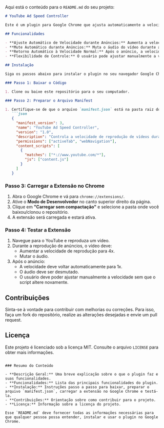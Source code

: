 Aqui está o conteúdo para o `README.md` do seu projeto:

```markdown
# YouTube Ad Speed Controller

Este é um plugin para Google Chrome que ajusta automaticamente a velocidade de reprodução de vídeos durante anúncios no YouTube, além de mutar o áudio durante os anúncios. Após o término do anúncio, o vídeo volta à velocidade normal (1x) e o áudio é desmutado, permitindo que o usuário ajuste manualmente a velocidade do vídeo sem interferências adicionais até que um novo anúncio seja iniciado.

## Funcionalidades

- **Ajuste Automático de Velocidade durante Anúncios:** Aumenta a velocidade do vídeo para 4x enquanto um anúncio está sendo reproduzido.
- **Mute Automático durante Anúncios:** Muta o áudio do vídeo durante anúncios.
- **Retorno Automático à Velocidade Normal:** Após o anúncio, a velocidade de reprodução retorna automaticamente para 1x e o áudio é desmutado.
- **Flexibilidade de Controle:** O usuário pode ajustar manualmente a velocidade de reprodução após o anúncio, sem que o script force a velocidade de volta para 1x.

## Instalação

Siga os passos abaixo para instalar o plugin no seu navegador Google Chrome:

### Passo 1: Baixar o Código

1. Clone ou baixe este repositório para o seu computador.

### Passo 2: Preparar o Arquivo Manifest

1. Certifique-se de que o arquivo `manifest.json` está na pasta raiz do projeto.
   ```json
   {
     "manifest_version": 3,
     "name": "YouTube Ad Speed Controller",
     "version": "1.0",
     "description": "Controla a velocidade de reprodução de vídeos durante anúncios no YouTube.",
     "permissions": ["activeTab", "webNavigation"],
     "content_scripts": [
       {
         "matches": ["*://www.youtube.com/*"],
         "js": ["content.js"]
       }
     ]
   }
   ```

### Passo 3: Carregar a Extensão no Chrome

1. Abra o Google Chrome e vá para `chrome://extensions/`.
2. Ative o **Modo de Desenvolvedor** no canto superior direito da página.
3. Clique em **"Carregar sem compactação"** e selecione a pasta onde você baixou/clonou o repositório.
4. A extensão será carregada e estará ativa.

### Passo 4: Testar a Extensão

1. Navegue para o YouTube e reproduza um vídeo.
2. Durante a reprodução de anúncios, o vídeo deve:
   - Aumentar a velocidade de reprodução para 4x.
   - Mutar o áudio.
3. Após o anúncio:
   - A velocidade deve voltar automaticamente para 1x.
   - O áudio deve ser desmutado.
   - O usuário deve poder ajustar manualmente a velocidade sem que o script altere novamente.

## Contribuições

Sinta-se à vontade para contribuir com melhorias ou correções. Para isso, faça um fork do repositório, realize as alterações desejadas e envie um pull request.

## Licença

Este projeto é licenciado sob a licença MIT. Consulte o arquivo `LICENSE` para obter mais informações.
```

### Resumo do Conteúdo

- **Descrição Geral:** Uma breve explicação sobre o que o plugin faz e suas funcionalidades.
- **Funcionalidades:** Lista das principais funcionalidades do plugin.
- **Instalação:** Instruções passo a passo para baixar, preparar o arquivo `manifest.json`, carregar a extensão no Google Chrome e testá-la.
- **Contribuições:** Orientação sobre como contribuir para o projeto.
- **Licença:** Informação sobre a licença do projeto.

Esse `README.md` deve fornecer todas as informações necessárias para que qualquer pessoa possa entender, instalar e usar o plugin no Google Chrome.